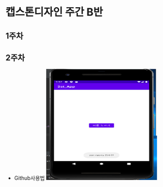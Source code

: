 # 캡스톤디자인 주간 B반

## 1주차

## 2주차
  - Github사용법
<img width="300" height="300" src="./png/20173045_김수연.PNG"></img>
